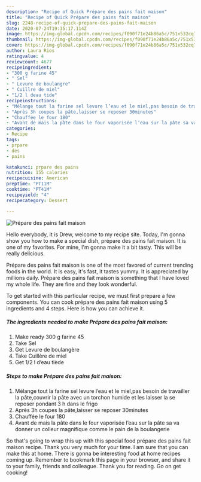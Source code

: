 ```yaml
---
description: "Recipe of Quick Prépare des pains fait maison"
title: "Recipe of Quick Prépare des pains fait maison"
slug: 2248-recipe-of-quick-prepare-des-pains-fait-maison
date: 2020-07-24T19:35:17.114Z
image: https://img-global.cpcdn.com/recipes/f090f71e24b86a5c/751x532cq70/prepare-des-pains-fait-maison-photo-principale-de-la-recette.jpg
thumbnail: https://img-global.cpcdn.com/recipes/f090f71e24b86a5c/751x532cq70/prepare-des-pains-fait-maison-photo-principale-de-la-recette.jpg
cover: https://img-global.cpcdn.com/recipes/f090f71e24b86a5c/751x532cq70/prepare-des-pains-fait-maison-photo-principale-de-la-recette.jpg
author: Laura Rios
ratingvalue: 4
reviewcount: 4677
recipeingredient:
- "300 g farine 45"
- " Sel"
- " Levure de boulangre"
- " Cuillre de miel"
- "1/2 l deau tide"
recipeinstructions:
- "Mélange tout la farine sel levure l’eau et le miel,pas besoin de travailler la pâte,couvrir la pâte avec un torchon humide et les laisser la se reposer pondant 3 h dans le frigo"
- "Après 3h coupes la pâte,laisser se reposer 30minutes"
- "Chauffée le four 180"
- "Avant de mais la pâte dans le four vaporisée l’eau sur la pâte sa va donner un colleur magnifique comme le pain de la boulangerie"
categories:
- Recipe
tags:
- prpare
- des
- pains

katakunci: prpare des pains 
nutrition: 155 calories
recipecuisine: American
preptime: "PT11M"
cooktime: "PT41M"
recipeyield: "4"
recipecategory: Dessert

---
```



![Prépare des pains fait maison](https://img-global.cpcdn.com/recipes/f090f71e24b86a5c/751x532cq70/prepare-des-pains-fait-maison-photo-principale-de-la-recette.jpg)

Hello everybody, it is Drew, welcome to my recipe site. Today, I'm gonna show you how to make a special dish, prépare des pains fait maison. It is one of my favorites. For mine, I'm gonna make it a bit tasty. This will be really delicious.



Prépare des pains fait maison is one of the most favored of current trending foods in the world. It is easy, it's fast, it tastes yummy. It is appreciated by millions daily. Prépare des pains fait maison is something that I have loved my whole life. They are fine and they look wonderful.


To get started with this particular recipe, we must first prepare a few components. You can cook prépare des pains fait maison using 5 ingredients and 4 steps. Here is how you can achieve it.

<!--inarticleads1-->

##### The ingredients needed to make Prépare des pains fait maison:

1. Make ready 300 g farine 45
1. Take  Sel
1. Get  Levure de boulangère
1. Take  Cuillère de miel
1. Get 1/2 l d’eau tiède




<!--inarticleads2-->

##### Steps to make Prépare des pains fait maison:

1. Mélange tout la farine sel levure l’eau et le miel,pas besoin de travailler la pâte,couvrir la pâte avec un torchon humide et les laisser la se reposer pondant 3 h dans le frigo
1. Après 3h coupes la pâte,laisser se reposer 30minutes
1. Chauffée le four 180
1. Avant de mais la pâte dans le four vaporisée l’eau sur la pâte sa va donner un colleur magnifique comme le pain de la boulangerie




So that's going to wrap this up with this special food prépare des pains fait maison recipe. Thank you very much for your time. I am sure that you can make this at home. There is gonna be interesting food at home recipes coming up. Remember to bookmark this page in your browser, and share it to your family, friends and colleague. Thank you for reading. Go on get cooking!
